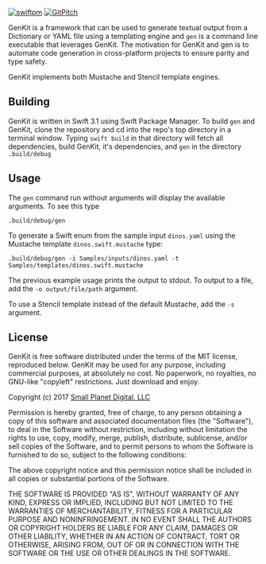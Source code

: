 [![swiftpm](https://img.shields.io/badge/spm-compatible-brightgreen.svg?style=flat)](https://swift.org/package-manager)
[![GitPitch](https://gitpitch.com/assets/badge.svg)](https://gitpitch.com/SmallPlanet/GenKit/master)


GenKit is a framework that can be used to generate textual output from a Dictionary or YAML file using a templating engine and `gen` is a command line executable that leverages GenKit. The motivation for GenKit and gen is to automate code generation in cross-platform projects to ensure parity and type safety.

GenKit implements both Mustache and Stencil template engines.

## Building

GenKit is written in Swift 3.1 using Swift Package Manager. To build `gen` and GenKit, clone the repository and cd into the repo's top directory in a terminal window. Typing `swift build` in that directory will fetch all dependencies, build GenKit, it's dependencies, and `gen` in the directory `.build/debug`

## Usage

The `gen` command run without arguments will display the available arguments. To see this type

```asciidoc
.build/debug/gen
```

To generate a Swift enum from the sample input `dinos.yaml` using the Mustache template `dinos.swift.mustache` type:

```asciidoc
.build/debug/gen -i Samples/inputs/dinos.yaml -t Samples/templates/dinos.swift.mustache
```

The previous example usage prints the output to stdout. To output to a file, add the `-o output/file/path` argument.

To use a Stencil template instead of the default Mustache, add the `-s` argument.

## License

GenKit is free software distributed under the terms of the MIT license, reproduced below. GenKit may be used for any purpose, including commercial purposes, at absolutely no cost. No paperwork, no royalties, no GNU-like "copyleft" restrictions. Just download and enjoy.

Copyright (c) 2017 [Small Planet Digital, LLC](http://smallplanet.com)

Permission is hereby granted, free of charge, to any person obtaining a copy of this software and associated documentation files (the "Software"), to deal in the Software without restriction, including without limitation the rights to use, copy, modify, merge, publish, distribute, sublicense, and/or sell copies of the Software, and to permit persons to whom the Software is furnished to do so, subject to the following conditions:

The above copyright notice and this permission notice shall be included in all copies or substantial portions of the Software.

THE SOFTWARE IS PROVIDED "AS IS", WITHOUT WARRANTY OF ANY KIND, EXPRESS OR IMPLIED, INCLUDING BUT NOT LIMITED TO THE WARRANTIES OF MERCHANTABILITY, FITNESS FOR A PARTICULAR PURPOSE AND NONINFRINGEMENT. IN NO EVENT SHALL THE AUTHORS OR COPYRIGHT HOLDERS BE LIABLE FOR ANY CLAIM, DAMAGES OR OTHER LIABILITY, WHETHER IN AN ACTION OF CONTRACT, TORT OR OTHERWISE, ARISING FROM, OUT OF OR IN CONNECTION WITH THE SOFTWARE OR THE USE OR OTHER DEALINGS IN THE SOFTWARE.

